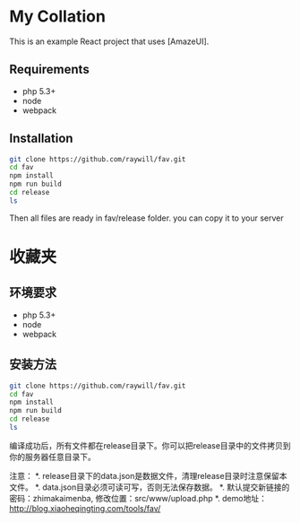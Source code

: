 # My Collation

This is an example React project that uses [AmazeUI].
## Requirements
 * php 5.3+
 * node
 * webpack

## Installation

```sh
git clone https://github.com/raywill/fav.git
cd fav
npm install
npm run build
cd release
ls

```
Then all files are ready in fav/release folder. you can copy it to your server


# 收藏夹
## 环境要求

 * php 5.3+
 * node
 * webpack

## 安装方法

```sh
git clone https://github.com/raywill/fav.git
cd fav
npm install
npm run build
cd release
ls

```
编译成功后，所有文件都在release目录下。你可以把release目录中的文件拷贝到你的服务器任意目录下。

注意：
 *. release目录下的data.json是数据文件，清理release目录时注意保留本文件。
 *. data.json目录必须可读可写，否则无法保存数据。
 *. 默认提交新链接的密码：zhimakaimenba, 修改位置：src/www/upload.php
 *. demo地址：http://blog.xiaoheqingting.com/tools/fav/

